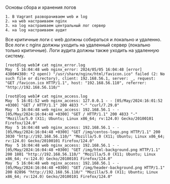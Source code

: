 

Основы сбора и хранения логов 

    1. В Vagrant разворачиваем web и log
    2. на web настраиваем nginx
    3. на log настраиваем центральный лог сервер
    4. на log настраиваем аудит

Все критичные логи с web должны собираться и локально и удаленно. Все логи с nginx должны уходить на удаленный сервер (локально только критичные). Логи аудита должны также уходить на удаленную систему.

```
[root@log web]# cat nginx_error.log 
May  5 16:04:48 web nginx_error: 2024/05/05 16:04:48 [error] 4380#4380: *2 open() "/usr/share/nginx/html/favicon.ico" failed (2: No such file or directory), client: 192.168.56.1, server: _, request: "GET /favicon.ico HTTP/1.1", host: "192.168.56.110", referrer: "http://192.168.56.110/"
```
```
[root@log web]# cat nginx_access.log 
May  5 16:01:52 web nginx_access: 127.0.0.1 - - [05/May/2024:16:01:52 +0300] "GET / HTTP/1.1" 200 4833 "-" "curl/7.29.0"
May  5 16:04:48 web nginx_access: 192.168.56.1 - - [05/May/2024:16:04:48 +0300] "GET / HTTP/1.1" 200 4833 "-" "Mozilla/5.0 (X11; Ubuntu; Linux x86_64; rv:124.0) Gecko/20100101 Firefox/124.0"
May  5 16:04:48 web nginx_access: 192.168.56.1 - - [05/May/2024:16:04:48 +0300] "GET /img/centos-logo.png HTTP/1.1" 200 3030 "http://192.168.56.110/" "Mozilla/5.0 (X11; Ubuntu; Linux x86_64; rv:124.0) Gecko/20100101 Firefox/124.0"
May  5 16:04:48 web nginx_access: 192.168.56.1 - - [05/May/2024:16:04:48 +0300] "GET /img/html-background.png HTTP/1.1" 200 1801 "http://192.168.56.110/" "Mozilla/5.0 (X11; Ubuntu; Linux x86_64; rv:124.0) Gecko/20100101 Firefox/124.0"
May  5 16:04:48 web nginx_access: 192.168.56.1 - - [05/May/2024:16:04:48 +0300] "GET /img/header-background.png HTTP/1.1" 200 82896 "http://192.168.56.110/" "Mozilla/5.0 (X11; Ubuntu; Linux x86_64; rv:124.0) Gecko/20100101 Firefox/124.0"
```
